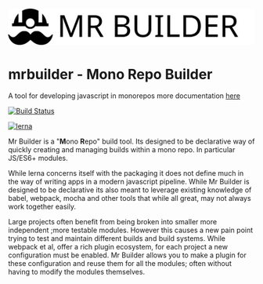 ![alt mr-builder](./wiki/mrbuilder.svg)

mrbuilder - Mono Repo Builder
===
A tool for developing javascript in monorepos more documentation [here](https://mr-builder.github.io)

[![Build Status](https://travis-ci.org/mr-builder/mrbuilder.svg?branch=master)](https://travis-ci.org/mr-builder/mrbuilder)

[![lerna](https://img.shields.io/badge/maintained%20with-lerna-cc00ff.svg)](https://lernajs.io/)

Mr Builder is a "**M**ono **R**epo" build tool.  Its designed to be declarative way
of quickly creating and managing builds within a mono repo.  In particular JS/ES6+
modules.

While lerna concerns itself with the packaging it does not define much in the
way of writing apps in a modern javascript pipeline.  While Mr Builder
is designed to be declarative its also meant to leverage existing knowledge of babel,
webpack, mocha and other tools that while all great, may not always work together easily.


Large projects often benefit from being broken into smaller more independent
;more testable modules.  However this causes a new pain point trying to test
and maintain different builds and build systems.   While webpack et al, offer
a rich plugin ecosystem, for each project a new configuration must be enabled.
Mr Builder allows you to make a plugin for these configuration and reuse them
for all the modules; often without having to modify the modules themselves.
